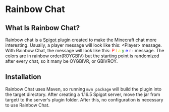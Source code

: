 # Rainbow Chat

## What Is Rainbow Chat?
Rainbow chat is a [Spigot](https://spigotmc.org) plugin created to make the Minecraft chat more interesting. Usually, a player message will look like this: \<Player> message. With Rainbow Chat, the message will look like this: <span style="color: red">P</span>
<span style="color: orange">l</span>
<span style="color: yellow">a</span>
<span style="color: green">y</span>
<span style="color: blue">e</span>
<span style="color: purple">r</span> : message. The colors are in rainbow order(ROYGBIV) but the starting point is randomized after every chat, so it many be OYGBIVR, or GBIVROY.

## Installation
Rainbow Chat uses Maven, so running `mvn package` will build the plugin into the target directory. After creating a 1.16.5 Spigot server, move the jar from target/ to the server's plugin folder. After this, no configuration is necessary to use Rainbow Chat.